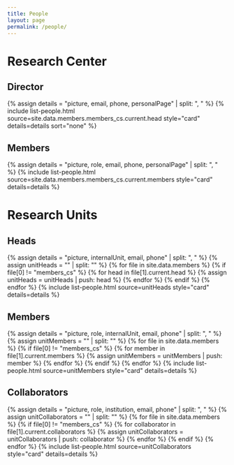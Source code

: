 ```yaml
---
title: People
layout: page
permalink: /people/
---
```


<h1>Research Center</h1>
<h2>Director</h2>
{% assign details = "picture, email, phone, personalPage" | split: ", " %}
{% include list-people.html source=site.data.members.members_cs.current.head style="card" details=details sort="none" %}

<h2>Members</h2>
{% assign details = "picture, role, email, phone, personalPage" | split: ", " %}
{% include list-people.html source=site.data.members.members_cs.current.members style="card" details=details %}

<h1>Research Units</h1>
<h2>Heads</h2>
{% assign details = "picture, internalUnit, email, phone" | split: ", " %}
{% assign unitHeads = "" | split: "" %}
{% for file in site.data.members %}
    {% if file[0] != "members_cs" %}
        {% for head in file[1].current.head %}
            {% assign unitHeads = unitHeads | push: head %}
        {% endfor %}
    {% endif %}
{% endfor %}
{% include list-people.html source=unitHeads style="card" details=details %}

<h2>Members</h2>
{% assign details = "picture, role, internalUnit, email, phone" | split: ", " %}
{% assign unitMembers = "" | split: "" %}
{% for file in site.data.members %}
    {% if file[0] != "members_cs" %}
        {% for member in file[1].current.members %}
            {% assign unitMembers = unitMembers | push: member %}
        {% endfor %}
    {% endif %}
{% endfor %}
{% include list-people.html source=unitMembers style="card" details=details %}

<h2>Collaborators</h2>
{% assign details = "picture, role, institution, email, phone" | split: ", " %}
{% assign unitCollaborators = "" | split: "" %}
{% for file in site.data.members %}
    {% if file[0] != "members_cs" %}
        {% for collaborator in file[1].current.collaborators %}
            {% assign unitCollaborators = unitCollaborators | push: collaborator %}
        {% endfor %}
    {% endif %}
{% endfor %}
{% include list-people.html source=unitCollaborators style="card" details=details %}